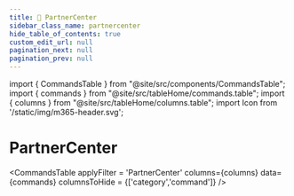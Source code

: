 ```yaml
---
title: 🚀 PartnerCenter
sidebar_class_name: partnercenter
hide_table_of_contents: true
custom_edit_url: null
pagination_next: null
pagination_prev: null
---
```


import { CommandsTable } from "@site/src/components/CommandsTable";
import { commands } from "@site/src/tableHome/commands.table";
import { columns } from "@site/src/tableHome/columns.table";
import Icon from '/static/img/m365-header.svg';

# <Icon/> PartnerCenter

<CommandsTable
applyFilter = 'PartnerCenter'
columns={columns}
data={commands}
columnsToHide = {['category','command']}
/>
